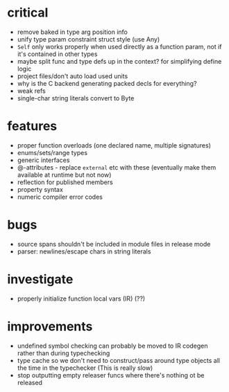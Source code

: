 # critical
* remove baked in type arg position info
* unify type param constraint struct style (use Any)
* `Self` only works properly when used directly as a function param, not if it's contained in other types
* maybe split func and type defs up in the context? for simplifying define logic
* project files/don't auto load used units
* why is the C backend generating packed decls for everything? 
* weak refs
* single-char string literals convert to Byte

# features
* proper function overloads (one declared name, multiple signatures)
* enums/sets/range types
* generic interfaces
* @-attributes - replace `external` etc with these (eventually make them available at runtime but not now)
* reflection for published members
* property syntax
* numeric compiler error codes

# bugs
* source spans shouldn't be included in module files in release mode
* parser: newlines/escape chars in string literals

# investigate
* properly initialize function local vars (IR) (??)

# improvements
* undefined symbol checking can probably be moved to IR codegen rather than during typechecking 
* type cache so we don't need to construct/pass around type objects all the time in the typechecker (This is really slow)
* stop outputting empty releaser funcs where there's nothing ot be released

